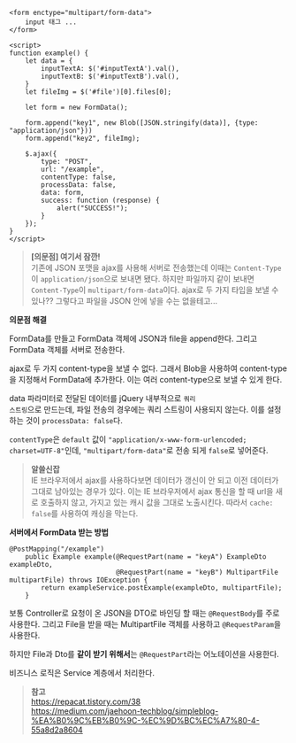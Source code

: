 ```
<form enctype="multipart/form-data">
    input 태그 ...
</form>
```

```
<script>
function example() {
    let data = {
        inputTextA: $('#inputTextA').val(),
        inputTextB: $('#inputTextB').val(),
    }
    let fileImg = $('#file')[0].files[0];
    
    let form = new FormData();

    form.append("key1", new Blob([JSON.stringify(data)], {type: "application/json"}))
    form.append("key2", fileImg);

    $.ajax({
        type: "POST",
        url: "/example",
        contentType: false,
        processData: false,
        data: form,
        success: function (response) {
            alert("SUCCESS!");
        }
    });
}
</script>
```

> **[의문점] 여기서 잠깐!** <br>
기존에 JSON 포맷을 ajax를 사용해 서버로 전송했는데 이때는 <code>Content-Type</code>이 <code>application/json</code>으로 보내면 됐다. 하지만 파일까지 같이 보내면 <code>Content-Type</code>이 <code>multipart/form-data</code>이다.
ajax로 두 가지 타입을 보낼 수 있나?? 그렇다고 파일을 JSON  안에 넣을 수는 없을테고...

**의문점 해결**

FormData를 만들고 FormData 객체에 JSON과 file을 append한다. 그리고 FormData 객체를 서버로 전송한다.

ajax로 두 가지 content-type을 보낼 수 없다. 그래서 Blob을 사용하여 content-type을 지정해서 FormData에 추가한다. 이는 여러 content-type으로 보낼 수 있게 한다.

data 파라미터로 전달된 데이터를 jQuery 내부적으로 <code>쿼리 스트링</code>으로 만드는데, 파일 전송의 경우에는 쿼리 스트링이 사용되지 않는다. 이를 설정하는 것이 <code>processData: false</code>다.

<code>contentType</code>은 <code>default</code> 값이 <code>"application/x-www-form-urlencoded; charset=UTF-8"</code>인데, <code>"multipart/form-data"</code>로 전송 되게 <code>false</code>로 넣어준다.

> **알쓸신잡** <br>
IE 브라우저에서 ajax를 사용하다보면 데이터가 갱신이 안 되고 이전 데이터가 그대로 남아있는 경우가 있다. 이는 IE 브라우저에서 ajax 통신을 할 때 url을 새로 호출하지 않고, 가지고 있는 캐시 값을 그대로 노출시킨다. 따라서 <code>cache: false</code>를 사용하여 캐싱을 막는다.

**서버에서 FormData 받는 방법**

```
@PostMapping("/example")
    public Example example(@RequestPart(name = "keyA") ExampleDto exampleDto,
                           @RequestPart(name = "keyB") MultipartFile multipartFile) throws IOException {
        return exampleService.postExample(exampleDto, multipartFile);
    }
```

보통 Controller로 요청이 온 JSON을 DTO로 바인딩 할 때는 <code>@RequestBody</code>를 주로 사용한다.
그리고 File을 받을 때는 MultipartFile 객체를 사용하고 <code>@RequestParam</code>을 사용한다.

하지만 File과 Dto를 **같이 받기 위해서**는 <code>@RequestPart</code>라는 어노테이션을 사용한다.

비즈니스 로직은 Service 계층에서 처리한다.

> **참고** <br>
https://repacat.tistory.com/38 <br>
https://medium.com/jaehoon-techblog/simpleblog-%EA%B0%9C%EB%B0%9C-%EC%9D%BC%EC%A7%80-4-55a8d2a8604